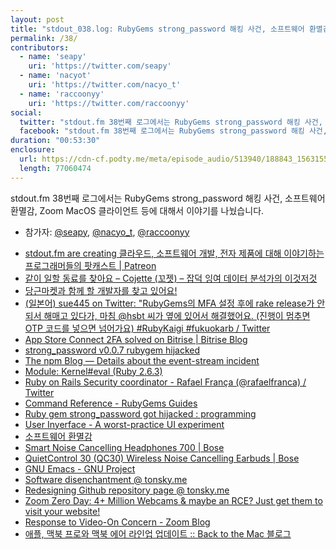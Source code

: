 ```yaml
---
layout: post
title: "stdout_038.log: RubyGems strong_password 해킹 사건, 소프트웨어 환멸감, Zoom MacOS 클라이언트 보안 문제"
permalink: /38/
contributors:
  - name: 'seapy'
    uri: 'https://twitter.com/seapy'
  - name: 'nacyot'
    uri: 'https://twitter.com/nacyo_t'
  - name: 'raccoonyy'
    uri: 'https://twitter.com/raccoonyy'
social:
  twitter: "stdout.fm 38번째 로그에서는 RubyGems strong_password 해킹 사건, 소프트웨어 환멸감, Zoom MacOS 클라이언트 보안 문제 등에 대해서 이야기를 나눴습니다."
  facebook: "stdout.fm 38번째 로그에서는 RubyGems strong_password 해킹 사건, 소프트웨어 환멸감, Zoom MacOS 클라이언트 보안 문제 등에 대해서 이야기를 나눴습니다."
duration: "00:53:30"
enclosure:
  url: https://cdn-cf.podty.me/meta/episode_audio/513940/188843_1563155856286.mp3
  length: 77060474
---
```


stdout.fm 38번째 로그에서는 RubyGems strong_password 해킹 사건, 소프트웨어 환멸감, Zoom MacOS 클라이언트 등에 대해서 이야기를 나눴습니다.

* 참가자: [@seapy][sea], [@nacyo_t][nac], [@raccoonyy][rac]

[sea]: https://twitter.com/seapy
[nac]: https://twitter.com/nacyo_t
[rac]: https://twitter.com/raccoonyy

* [stdout.fm are creating 클라우드, 소프트웨어 개발, 전자 제품에 대해 이야기하는 프로그래머들의 팟캐스트 \| Patreon](https://www.patreon.com/stdoutfm)
* [같이 일할 동료를 찾아요 – Cojette (꼬젯) – 잡덕 잉여 데이터 분석가의 이것저것](https://cojette.github.io/hireworkmate/)
* [당근마켓과 함께 할 개발자를 찾고 있어요!](-)
* [(일본어) sue445 on Twitter: "RubyGems의 MFA 설정 후에 rake release가 안 되서 해매고 있다가, 마침 @hsbt 씨가 옆에 있어서 해결했어요. (진행이 멈추면 OTP 코드를 넣으면 넘어가요)  #RubyKaigi #fukuokarb / Twitter](https://twitter.com/sue445/status/1119805390588235778)
* [App Store Connect 2FA solved on Bitrise \| Bitrise Blog](https://blog.bitrise.io/app-store-connect-2fa-solved-on-bitrise)
* [strong_password v0.0.7 rubygem hijacked](https://withatwist.dev/strong-password-rubygem-hijacked.html)
* [The npm Blog — Details about the event-stream incident](https://blog.npmjs.org/post/180565383195/details-about-the-event-stream-incident)
* [Module: Kernel#eval (Ruby 2.6.3)](https://ruby-doc.org/core-2.6.3/Kernel.html#method-i-eval)
* [Ruby on Rails Security coordinator - Rafael França (@rafaelfranca) / Twitter](https://twitter.com/rafaelfranca)
* [Command Reference - RubyGems Guides](https://guides.rubygems.org/command-reference/#gem-yank)
* [Ruby gem strong_password got hijacked : programming](https://www.reddit.com/r/programming/comments/cakqa5/ruby_gem_strong_password_got_hijacked/)
* [User Inyerface - A worst-practice UI experiment](https://userinyerface.com/game.html)
* [소프트웨어 환멸감](https://muchtrans.com/translations/software-disenchantment.ko.html?fbclid=IwAR3qTSZa7ipdLWkskdBwi2iLwM5SEDsSa-Jy5Mg0V48z9ZIEAZ8wexnPDcw)
* [Smart Noise Cancelling Headphones 700 \| Bose](https://www.bose.com/en_us/products/headphones/noise_cancelling_headphones/noise-cancelling-headphones-700.html)
* [QuietControl 30 (QC30) Wireless Noise Cancelling Earbuds \| Bose](https://www.bose.com/en_us/products/headphones/earphones/quietcontrol-30.html)
* [GNU Emacs - GNU Project](https://www.gnu.org/software/emacs/)
* [Software disenchantment @ tonsky.me](https://tonsky.me/blog/disenchantment/)
* [Redesigning Github repository page @ tonsky.me](https://tonsky.me/blog/github-redesign/)
* [Zoom Zero Day: 4+ Million Webcams & maybe an RCE? Just get them to visit your website!](https://medium.com/bugbountywriteup/zoom-zero-day-4-million-webcams-maybe-an-rce-just-get-them-to-visit-your-website-ac75c83f4ef5)
* [Response to Video-On Concern - Zoom Blog](https://blog.zoom.us/wordpress/2019/07/08/response-to-video-on-concern/)
* [애플, 맥북 프로와 맥북 에어 라인업 업데이트 :: Back to the Mac 블로그](https://macnews.tistory.com/5742)
